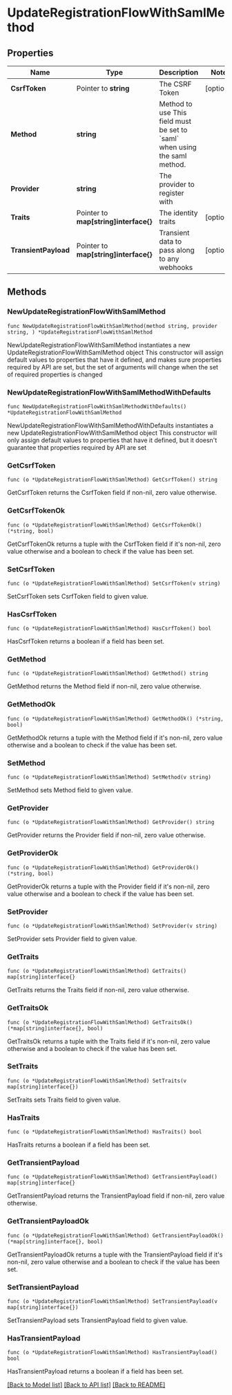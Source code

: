 # UpdateRegistrationFlowWithSamlMethod

## Properties

Name | Type | Description | Notes
------------ | ------------- | ------------- | -------------
**CsrfToken** | Pointer to **string** | The CSRF Token | [optional] 
**Method** | **string** | Method to use  This field must be set to &#x60;saml&#x60; when using the saml method. | 
**Provider** | **string** | The provider to register with | 
**Traits** | Pointer to **map[string]interface{}** | The identity traits | [optional] 
**TransientPayload** | Pointer to **map[string]interface{}** | Transient data to pass along to any webhooks | [optional] 

## Methods

### NewUpdateRegistrationFlowWithSamlMethod

`func NewUpdateRegistrationFlowWithSamlMethod(method string, provider string, ) *UpdateRegistrationFlowWithSamlMethod`

NewUpdateRegistrationFlowWithSamlMethod instantiates a new UpdateRegistrationFlowWithSamlMethod object
This constructor will assign default values to properties that have it defined,
and makes sure properties required by API are set, but the set of arguments
will change when the set of required properties is changed

### NewUpdateRegistrationFlowWithSamlMethodWithDefaults

`func NewUpdateRegistrationFlowWithSamlMethodWithDefaults() *UpdateRegistrationFlowWithSamlMethod`

NewUpdateRegistrationFlowWithSamlMethodWithDefaults instantiates a new UpdateRegistrationFlowWithSamlMethod object
This constructor will only assign default values to properties that have it defined,
but it doesn't guarantee that properties required by API are set

### GetCsrfToken

`func (o *UpdateRegistrationFlowWithSamlMethod) GetCsrfToken() string`

GetCsrfToken returns the CsrfToken field if non-nil, zero value otherwise.

### GetCsrfTokenOk

`func (o *UpdateRegistrationFlowWithSamlMethod) GetCsrfTokenOk() (*string, bool)`

GetCsrfTokenOk returns a tuple with the CsrfToken field if it's non-nil, zero value otherwise
and a boolean to check if the value has been set.

### SetCsrfToken

`func (o *UpdateRegistrationFlowWithSamlMethod) SetCsrfToken(v string)`

SetCsrfToken sets CsrfToken field to given value.

### HasCsrfToken

`func (o *UpdateRegistrationFlowWithSamlMethod) HasCsrfToken() bool`

HasCsrfToken returns a boolean if a field has been set.

### GetMethod

`func (o *UpdateRegistrationFlowWithSamlMethod) GetMethod() string`

GetMethod returns the Method field if non-nil, zero value otherwise.

### GetMethodOk

`func (o *UpdateRegistrationFlowWithSamlMethod) GetMethodOk() (*string, bool)`

GetMethodOk returns a tuple with the Method field if it's non-nil, zero value otherwise
and a boolean to check if the value has been set.

### SetMethod

`func (o *UpdateRegistrationFlowWithSamlMethod) SetMethod(v string)`

SetMethod sets Method field to given value.


### GetProvider

`func (o *UpdateRegistrationFlowWithSamlMethod) GetProvider() string`

GetProvider returns the Provider field if non-nil, zero value otherwise.

### GetProviderOk

`func (o *UpdateRegistrationFlowWithSamlMethod) GetProviderOk() (*string, bool)`

GetProviderOk returns a tuple with the Provider field if it's non-nil, zero value otherwise
and a boolean to check if the value has been set.

### SetProvider

`func (o *UpdateRegistrationFlowWithSamlMethod) SetProvider(v string)`

SetProvider sets Provider field to given value.


### GetTraits

`func (o *UpdateRegistrationFlowWithSamlMethod) GetTraits() map[string]interface{}`

GetTraits returns the Traits field if non-nil, zero value otherwise.

### GetTraitsOk

`func (o *UpdateRegistrationFlowWithSamlMethod) GetTraitsOk() (*map[string]interface{}, bool)`

GetTraitsOk returns a tuple with the Traits field if it's non-nil, zero value otherwise
and a boolean to check if the value has been set.

### SetTraits

`func (o *UpdateRegistrationFlowWithSamlMethod) SetTraits(v map[string]interface{})`

SetTraits sets Traits field to given value.

### HasTraits

`func (o *UpdateRegistrationFlowWithSamlMethod) HasTraits() bool`

HasTraits returns a boolean if a field has been set.

### GetTransientPayload

`func (o *UpdateRegistrationFlowWithSamlMethod) GetTransientPayload() map[string]interface{}`

GetTransientPayload returns the TransientPayload field if non-nil, zero value otherwise.

### GetTransientPayloadOk

`func (o *UpdateRegistrationFlowWithSamlMethod) GetTransientPayloadOk() (*map[string]interface{}, bool)`

GetTransientPayloadOk returns a tuple with the TransientPayload field if it's non-nil, zero value otherwise
and a boolean to check if the value has been set.

### SetTransientPayload

`func (o *UpdateRegistrationFlowWithSamlMethod) SetTransientPayload(v map[string]interface{})`

SetTransientPayload sets TransientPayload field to given value.

### HasTransientPayload

`func (o *UpdateRegistrationFlowWithSamlMethod) HasTransientPayload() bool`

HasTransientPayload returns a boolean if a field has been set.


[[Back to Model list]](../README.md#documentation-for-models) [[Back to API list]](../README.md#documentation-for-api-endpoints) [[Back to README]](../README.md)


